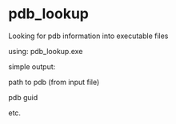 # pdb_lookup

Looking for pdb information into executable files

using: pdb_lookup.exe <file>

simple output:

path to pdb (from input file)

pdb guid

etc.